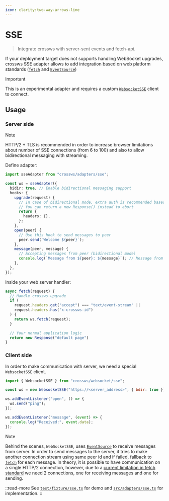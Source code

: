 ```yaml
---
icon: clarity:two-way-arrows-line
---
```


# SSE

> Integrate crossws with server-sent events and fetch-api.

If your deployment target does not supports handling WebSocket upgrades, crossws SSE adapter allows to add integration based on web platform standards ([`fetch`](https://developer.mozilla.org/en-US/docs/Web/API/Fetch_API) and [`EventSource`](https://developer.mozilla.org/en-US/docs/Web/API/EventSource))

> [!IMPORTANT]
> This is an experimental adapter and requires a custom [`WebsocketSSE`](#client-side) client to connect.

## Usage

### Server side

> [!NOTE]
> HTTP/2 + TLS is recommended in order to increase browser limitations about number of SSE connections (from 6 to 100) and also to allow bidirectional messaging with streaming.

Define adapter:

```ts
import sseAdapter from "crossws/adapters/sse";

const ws = sseAdapter({
  bidir: true, // Enable bidirectional messaging support
  hooks: {
    upgrade(request) {
      // In case of bidirectional mode, extra auth is recommended based on request
      // You can return a new Response() instead to abort
      return {
        headers: {},
      };
    },
    open(peer) {
      // Use this hook to send messages to peer
      peer.send(`Welcome ${peer}`);
    },
    message(peer, message) {
      // Accepting messages from peer (bidirectional mode)
      console.log(`Message from ${peer}: ${message}`); // Message from <id>: ping
    },
  },
});
```

Inside your web server handler:

```js
async fetch(request) {
  // Handle crossws upgrade
  if (
    request.headers.get("accept") === "text/event-stream" ||
    request.headers.has("x-crossws-id")
  ) {
    return ws.fetch(request);
  }

  // Your normal application logic
  return new Response("default page")
}
```

### Client side

In order to make communication with server, we need a special `WebsocketSSE` client.

```js
import { WebsocketSSE } from "crossws/websocket/sse";

const ws = new WebsocketSSE("https://<server_address>", { bdir: true });

ws.addEventListener("open", () => {
  ws.send("ping");
});

ws.addEventListener("message", (event) => {
  console.log("Received:", event.data);
});
```

> [!NOTE]
> Behind the scenes, `WebSocketSSE`, uses [`EventSource`](https://developer.mozilla.org/en-US/docs/Web/API/EventSource) to receive messages from server. In order to send messages to the server, it tries to make another connection stream using same peer id and if failed, fallback to [`fetch`](https://developer.mozilla.org/en-US/docs/Web/API/Fetch_API) for each message.
> In theory, it is possible to have communication on a single HTTP/2 connection, however, due to a [current limitation in fetch standard](https://github.com/whatwg/fetch/issues/1254) we need 2 connections, one for receiving messages and one for sending.

::read-more
See [`test/fixture/sse.ts`](https://github.com/h3js/crossws/blob/main/test/fixture/sse.ts) for demo and [`src/adapters/sse.ts`](https://github.com/h3js/crossws/blob/main/src/adapters/sse.ts) for implementation.
::
